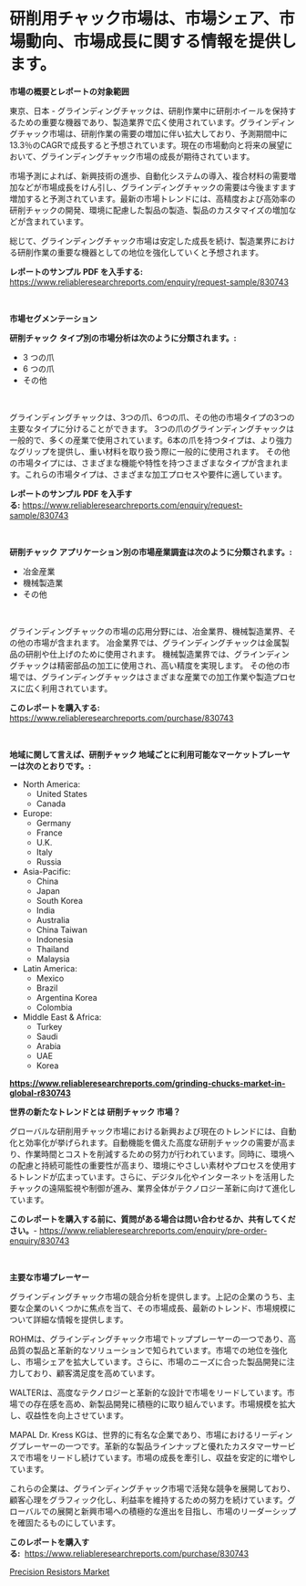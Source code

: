 <p><h1>研削用チャック市場は、市場シェア、市場動向、市場成長に関する情報を提供します。</h1></p><p><strong>市場の概要とレポートの対象範囲</strong></p>
<p><p>東京、日本 - グラインディングチャックは、研削作業中に研削ホイールを保持するための重要な機器であり、製造業界で広く使用されています。グラインディングチャック市場は、研削作業の需要の増加に伴い拡大しており、予測期間中に13.3％のCAGRで成長すると予想されています。現在の市場動向と将来の展望において、グラインディングチャック市場の成長が期待されています。</p><p>市場予測によれば、新興技術の進歩、自動化システムの導入、複合材料の需要増加などが市場成長をけん引し、グラインディングチャックの需要は今後ますます増加すると予測されています。最新の市場トレンドには、高精度および高効率の研削チャックの開発、環境に配慮した製品の製造、製品のカスタマイズの増加などが含まれています。</p><p>総じて、グラインディングチャック市場は安定した成長を続け、製造業界における研削作業の重要な機器としての地位を強化していくと予想されます。</p></p>
<p><strong>レポートのサンプル PDF を入手する:</strong> <a href="https://www.reliableresearchreports.com/enquiry/request-sample/830743">https://www.reliableresearchreports.com/enquiry/request-sample/830743</a></p>
<p>&nbsp;</p>
<p><strong>市場セグメンテーション</strong></p>
<p><strong>研削チャック タイプ別の市場分析は次のように分類されます。:</strong></p>
<p><ul><li>3 つの爪</li><li>6 つの爪</li><li>その他</li></ul></p>
<p>&nbsp;</p>
<p><p>グラインディングチャックは、3つの爪、6つの爪、その他の市場タイプの3つの主要なタイプに分けることができます。 3つの爪のグラインディングチャックは一般的で、多くの産業で使用されています。6本の爪を持つタイプは、より強力なグリップを提供し、重い材料を取り扱う際に一般的に使用されます。 その他の市場タイプには、さまざまな機能や特性を持つさまざまなタイプが含まれます。これらの市場タイプは、さまざまな加工プロセスや要件に適しています。</p></p>
<p><strong>レポートのサンプル PDF を入手する:</strong>&nbsp;<a href="https://www.reliableresearchreports.com/enquiry/request-sample/830743">https://www.reliableresearchreports.com/enquiry/request-sample/830743</a></p>
<p>&nbsp;</p>
<p><strong> 研削チャック アプリケーション別の市場産業調査は次のように分類されます。:</strong></p>
<p><ul><li>冶金産業</li><li>機械製造業</li><li>その他</li></ul></p>
<p>&nbsp;</p>
<p><p>グラインディングチャックの市場の応用分野には、冶金業界、機械製造業界、その他の市場が含まれます。 冶金業界では、グラインディングチャックは金属製品の研削や仕上げのために使用されます。 機械製造業界では、グラインディングチャックは精密部品の加工に使用され、高い精度を実現します。 その他の市場では、グラインディングチャックはさまざまな産業での加工作業や製造プロセスに広く利用されています。</p></p>
<p><strong>このレポートを購入する:</strong>&nbsp; <a href="https://www.reliableresearchreports.com/purchase/830743">https://www.reliableresearchreports.com/purchase/830743</a></p>
<p>&nbsp;</p>
<p><strong>地域に関して言えば、研削チャック 地域ごとに利用可能なマーケットプレーヤーは次のとおりです。:</strong></p>
<p><ul>
    <li>
        North America:
        <ul>
            <li>United States</li>
            <li>Canada</li>
        </ul>
    </li>
    <li>
        Europe:
        <ul>
            <li>Germany</li>
            <li>France</li>
            <li>U.K.</li>
            <li>Italy</li>
            <li>Russia</li>
        </ul>
    </li>
    <li>
        Asia-Pacific:
        <ul>
            <li>China</li>
            <li>Japan</li>
            <li>South Korea</li>
            <li>India</li>
            <li>Australia</li>
            <li>China Taiwan</li>
            <li>Indonesia</li>
            <li>Thailand</li>
            <li>Malaysia</li>
        </ul>
    </li>
    <li>
        Latin America:
        <ul>
            <li>Mexico</li>
            <li>Brazil</li>
            <li>Argentina Korea</li>
            <li>Colombia</li>
        </ul>
    </li>
    <li>
        Middle East & Africa:
        <ul>
            <li>Turkey</li>
            <li>Saudi</li>
            <li>Arabia</li>
            <li>UAE</li>
            <li>Korea</li>
        </ul>
    </li>
    </ul></p>
<p><strong><a href="https://www.reliableresearchreports.com/grinding-chucks-market-in-global-r830743">https://www.reliableresearchreports.com/grinding-chucks-market-in-global-r830743</a></strong>&nbsp;</p>
<p><strong>世界の新たなトレンドとは 研削チャック 市場？</strong></p>
<p><p>グローバルな研削用チャック市場における新興および現在のトレンドには、自動化と効率化が挙げられます。自動機能を備えた高度な研削チャックの需要が高まり、作業時間とコストを削減するための努力が行われています。同時に、環境への配慮と持続可能性の重要性が高まり、環境にやさしい素材やプロセスを使用するトレンドが広まっています。さらに、デジタル化やインターネットを活用したチャックの遠隔監視や制御が進み、業界全体がテクノロジー革新に向けて進化しています。</p></p>
<p><strong>このレポートを購入する前に、質問がある場合は問い合わせるか、共有してください。</strong>- <a href="https://www.reliableresearchreports.com/enquiry/pre-order-enquiry/830743">https://www.reliableresearchreports.com/enquiry/pre-order-enquiry/830743</a></p>
<p>&nbsp;</p>
<p><strong>主要な市場プレーヤー</strong></p>
<p><p>グラインディングチャック市場の競合分析を提供します。上記の企業のうち、主要な企業のいくつかに焦点を当て、その市場成長、最新のトレンド、市場規模について詳細な情報を提供します。</p><p>ROHMは、グラインディングチャック市場でトッププレーヤーの一つであり、高品質の製品と革新的なソリューションで知られています。市場での地位を強化し、市場シェアを拡大しています。さらに、市場のニーズに合った製品開発に注力しており、顧客満足度を高めています。</p><p>WALTERは、高度なテクノロジーと革新的な設計で市場をリードしています。市場での存在感を高め、新製品開発に積極的に取り組んでいます。市場規模を拡大し、収益性を向上させています。</p><p>MAPAL Dr. Kress KGは、世界的に有名な企業であり、市場におけるリーディングプレーヤーの一つです。革新的な製品ラインナップと優れたカスタマーサービスで市場をリードし続けています。市場の成長を牽引し、収益を安定的に増やしています。</p><p>これらの企業は、グラインディングチャック市場で活発な競争を展開しており、顧客心理をグラフィック化し、利益率を維持するための努力を続けています。グローバルでの展開と新興市場への積極的な進出を目指し、市場のリーダーシップを確固たるものにしています。</p></p>
<p><strong>このレポートを購入する:</strong>&nbsp;&nbsp;<a href="https://www.reliableresearchreports.com/purchase/830743">https://www.reliableresearchreports.com/purchase/830743</a></p>
<p><p><a href="https://changeable-paste-463.notion.site/Precision-Resistors-Market-Trends-Forecast-and-Competitive-Analysis-to-2031-f5f8d0489c414a2886623a71c169be66">Precision Resistors Market</a></p></p>